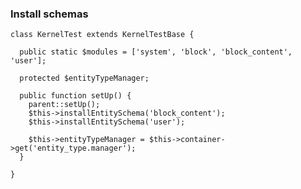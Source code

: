 ### Install schemas

    class KernelTest extends KernelTestBase {
    
      public static $modules = ['system', 'block', 'block_content', 'user'];
    
      protected $entityTypeManager;
    
      public function setUp() {
        parent::setUp();
        $this->installEntitySchema('block_content');
        $this->installEntitySchema('user');
    
        $this->entityTypeManager = $this->container->get('entity_type.manager');
      }
    
    }
